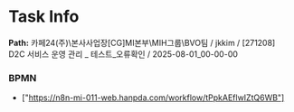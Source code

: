 # Task Info

**Path:** 카페24(주)\본사사업장\[CG]MI본부\MIH그룹\BVO팀 / jkkim / [271208] D2C 서비스 운영 관리 _ 테스트_오류확인 / 2025-08-01_00-00-00

### BPMN
- ["https://n8n-mi-011-web.hanpda.com/workflow/tPpkAEflwIZtQ6WB"]

